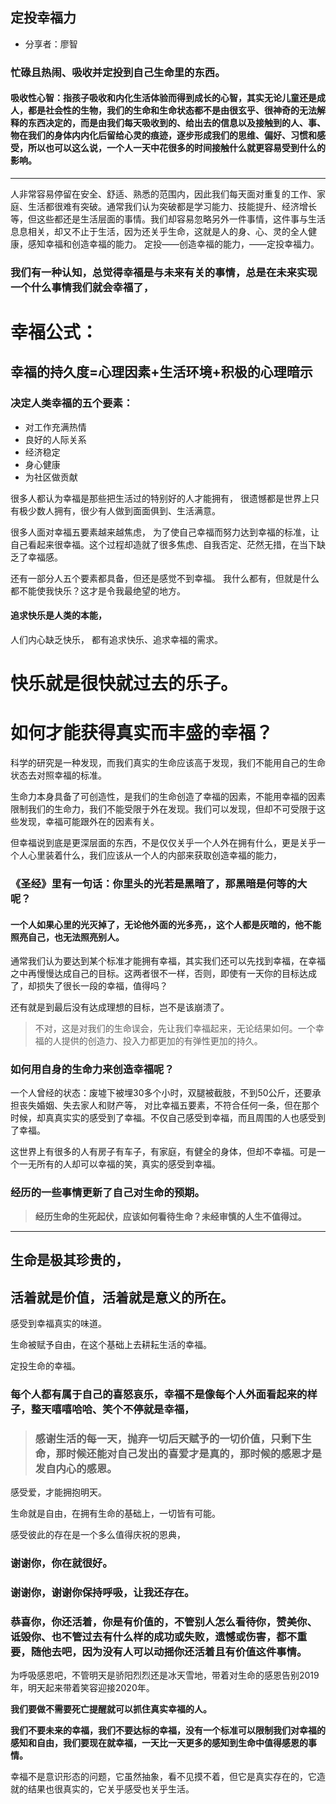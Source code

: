 ## 定投幸福力

* 分享者：廖智
### 忙碌且热闹、吸收并定投到自己生命里的东西。
#### 吸收性心智：指孩子吸收和内化生活体验而得到成长的心智，其实无论儿童还是成人，都是社会性的生物，我们的生命和生命状态都不是由很玄乎、很神奇的无法解释的东西决定的，而是由我们每天吸收到的、给出去的信息以及接触到的人、事、物在我们的身体内内化后留给心灵的痕迹，逐步形成我们的思维、偏好、习惯和感受，所以也可以这么说，一个人一天中花很多的时间接触什么就更容易受到什么的影响。
****
人非常容易停留在安全、舒适、熟悉的范围内，因此我们每天面对重复的工作、家庭、生活都很难有突破。通常我们认为突破都是学习能力、技能提升、经济增长等，但这些都还是生活层面的事情。我们却容易忽略另外一件事情，这件事与生活息息相关，却又不止于生活，因为还关乎生命，这就是人的身、心、灵的全人健康，感知幸福和创造幸福的能力。
定投——创造幸福的能力，——定投幸福力。

### 我们有一种认知，总觉得幸福是与未来有关的事情，总是在未来实现一个什么事情我们就会幸福了，
# 幸福公式：
## 幸福的持久度=心理因素+生活环境+积极的心理暗示

### 决定人类幸福的五个要素：
* 对工作充满热情
* 良好的人际关系
* 经济稳定
* 身心健康
* 为社区做贡献

很多人都认为幸福是那些把生活过的特别好的人才能拥有，
很遗憾都是世界上只有极少数人拥有，很少有人做到面面俱到、生活满意。

很多人面对幸福五要素越来越焦虑，
为了使自己幸福而努力达到幸福的标准，让自己看起来很幸福。这个过程却造就了很多焦虑、自我否定、茫然无措，在当下缺乏了幸福感。

还有一部分人五个要素都具备，但还是感觉不到幸福。
我什么都有，但就是什么都不能使我快乐？这才是令我最绝望的地方。

#### 追求快乐是人类的本能，
人们内心缺乏快乐，
都有追求快乐、追求幸福的需求。

# 快乐就是很快就过去的乐子。


# 如何才能获得真实而丰盛的幸福？


科学的研究是一种发现，而我们真实的生命应该高于发现，我们不能用自己的生命状态去对照幸福的标准。

生命力本身具备了可创造性，是我们的生命创造了幸福的因素，不能用幸福的因素限制我们的生命力，我们不能受限于外在发现。我们可以发现，但却不可受限于这些发现，幸福可能跟外在的因素有关。

但幸福说到底是更深层面的东西，不是仅仅关乎一个人外在拥有什么，更是关乎一个人心里装着什么，我们应该从一个人的内部来获取创造幸福的能力，

### 《圣经》里有一句话：你里头的光若是黑暗了，那黑暗是何等的大呢？

#### 一个人如果心里的光灭掉了，无论他外面的光多亮，，这个人都是灰暗的，他不能照亮自己，也无法照亮别人。


通常我们认为要达到某个标准才能拥有幸福，其实我们还可以先找到幸福，在幸福之中再慢慢达成自己的目标。这两者很不一样，否则，即使有一天你的目标达成了，却损失了很长一段的幸福，值得吗？

还有就是到最后没有达成理想的目标，岂不是该崩溃了。

> 不对，这是对我们的生命误会，先让我们幸福起来，无论结果如何。一个幸福的人提供的创造力、投入力都更加的有弹性更加的持久。
### 如何用自身的生命力来创造幸福呢？

一个人曾经的状态：废墟下被埋30多个小时，双腿被截肢，不到50公斤，还要承担丧失婚姻、失去家人和财产等，
 对比幸福五要素，不符合任何一条，但在那个时候，却真真实实的感受到了幸福。不仅自己感受到幸福，而且周围的人也感受到了幸福。

这世界上有很多的人有房子有车子，有家庭，有健全的身体，但却不幸福。可是一个一无所有的人却可以幸福的笑，真实的感受到幸福。

### 经历的一些事情更新了自己对生命的预期。

>  **经历生命的生死起伏，应该如何看待生命？未经审慎的人生不值得过。**

*** 
## 生命是极其珍贵的，

## 活着就是价值，活着就是意义的所在。
感受到幸福真实的味道。

生命被赋予自由，在这个基础上去耕耘生活的幸福。

定投生命的幸福。

### 每个人都有属于自己的喜怒哀乐，幸福不是像每个人外面看起来的样子，整天嘻嘻哈哈、笑个不停就是幸福，

> ### 感谢生活的每一天，抛弃一切后天赋予的一切价值，只剩下生命，那时候还能对自己发出的喜爱才是真的，那时候的感恩才是发自内心的感恩。

感受爱，才能拥抱明天。

生命就是自由，在拥有生命的基础上，一切皆有可能。

感受彼此的存在是一个多么值得庆祝的恩典，

### 谢谢你，你在就很好。
### 谢谢你，谢谢你保持呼吸，让我还存在。
### 恭喜你，你还活着，你是有价值的，不管别人怎么看待你，赞美你、诋毁你、也不管过去有什么样的成功或失败，遗憾或伤害，都不重要，随他去吧，因为没有人可以动摇你还活着且有价值这件事情。

为呼吸感恩吧，不管明天是骄阳烈烈还是冰天雪地，带着对生命的感恩告别2019年，明天起来带着笑容迎接2020年。

**我们要做不需要死亡提醒就可以抓住真实幸福的人。**

**我们不要未来的幸福，我们不要达标的幸福，没有一个标准可以限制我们对幸福的感知和自由，我们要现在就幸福，一天比一天更多的感知到生命中值得感恩的事情。**

幸福不是意识形态的问题，它虽然抽象，看不见摸不着，但它是真实存在的，它造就的结果也很真实的，它关乎感受也关乎生活。
